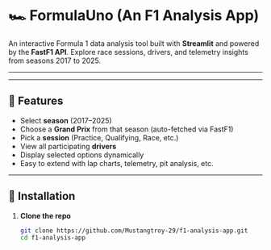 # 🏎️ FormulaUno (An F1 Analysis App)

An interactive Formula 1 data analysis tool built with **Streamlit** and powered by the **FastF1 API**. Explore race sessions, drivers, and telemetry insights from seasons 2017 to 2025.

---
---

## 🔧 Features

- Select **season** (2017–2025)
- Choose a **Grand Prix** from that season (auto-fetched via FastF1)
- Pick a **session** (Practice, Qualifying, Race, etc.)
- View all participating **drivers**
- Display selected options dynamically
- Easy to extend with lap charts, telemetry, pit analysis, etc.

---

## 🚀 Installation

1. **Clone the repo**
   ```bash
   git clone https://github.com/Mustangtroy-29/f1-analysis-app.git
   cd f1-analysis-app
